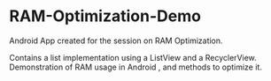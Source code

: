 # RAM-Optimization-Demo
Android App created for the session on RAM Optimization.

Contains a list implementation using a ListView and a RecyclerView. Demonstration of RAM usage in Android , and methods to optimize it.
